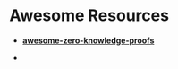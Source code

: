 # Awesome Resources

- [**awesome-zero-knowledge-proofs**](https://github.com/matter-labs/awesome-zero-knowledge-proofs)

  

- 